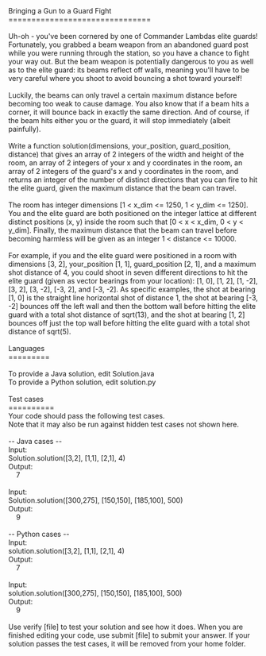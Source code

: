 <div role="alert"><div style="width: 100%;">Bringing a Gun to a Guard Fight<br>===============================<br><br><span style="white-space: pre-wrap">Uh-oh - you've been cornered by one of Commander Lambdas elite guards! Fortunately, you grabbed a beam weapon from an abandoned guard post while you were running through the station, so you have a chance to fight your way out. But the beam weapon is potentially dangerous to you as well as to the elite guard: its beams reflect off walls, meaning you'll have to be very careful where you shoot to avoid bouncing a shot toward yourself!<br><br>Luckily, the beams can only travel a certain maximum distance before becoming too weak to cause damage. You also know that if a beam hits a corner, it will bounce back in exactly the same direction. And of course, if the beam hits either you or the guard, it will stop immediately (albeit painfully). <br><br>Write a function solution(dimensions, your_position, guard_position, distance) that gives an array of 2 integers of the width and height of the room, an array of 2 integers of your x and y coordinates in the room, an array of 2 integers of the guard's x and y coordinates in the room, and returns an integer of the number of distinct directions that you can fire to hit the elite guard, given the maximum distance that the beam can travel.<br><br>The room has integer dimensions [1 &lt; x_dim &lt;= 1250, 1 &lt; y_dim &lt;= 1250]. You and the elite guard are both positioned on the integer lattice at different distinct positions (x, y) inside the room such that [0 &lt; x &lt; x_dim, 0 &lt; y &lt; y_dim]. Finally, the maximum distance that the beam can travel before becoming harmless will be given as an integer 1 &lt; distance &lt;= 10000.<br><br>For example, if you and the elite guard were positioned in a room with dimensions [3, 2], your_position [1, 1], guard_position [2, 1], and a maximum shot distance of 4, you could shoot in seven different directions to hit the elite guard (given as vector bearings from your location): [1, 0], [1, 2], [1, -2], [3, 2], [3, -2], [-3, 2], and [-3, -2]. As specific examples, the shot at bearing [1, 0] is the straight line horizontal shot of distance 1, the shot at bearing [-3, -2] bounces off the left wall and then the bottom wall before hitting the elite guard with a total shot distance of sqrt(13), and the shot at bearing [1, 2] bounces off just the top wall before hitting the elite guard with a total shot distance of sqrt(5).</span><br><br>Languages<br>=========<br><br>To provide a Java solution, edit <span class="term-yellow">Solution.java</span><br>To provide a Python solution, edit <span class="term-yellow">solution.py</span><br><br>Test cases<br>==========<br>Your code should pass the following test cases.<br>Note that it may also be run against hidden test cases not shown here.<br><br>-- Java cases -- <br>Input:<br>Solution.solution([3,2], [1,1], [2,1], 4)<br>Output:<br>&nbsp;&nbsp;&nbsp;&nbsp;7<br><br>Input:<br>Solution.solution([300,275], [150,150], [185,100], 500)<br>Output:<br>&nbsp;&nbsp;&nbsp;&nbsp;9<br><br>-- Python cases -- <br>Input:<br>solution.solution([3,2], [1,1], [2,1], 4)<br>Output:<br>&nbsp;&nbsp;&nbsp;&nbsp;7<br><br>Input:<br>solution.solution([300,275], [150,150], [185,100], 500)<br>Output:<br>&nbsp;&nbsp;&nbsp;&nbsp;9<br><br>Use <span class="term-yellow">verify [file]</span> to test your solution and see how it does. When you are finished editing your code, use <span class="term-yellow">submit [file]</span> to submit your answer. If your solution passes the test cases, it will be removed from your home folder.</div></div>